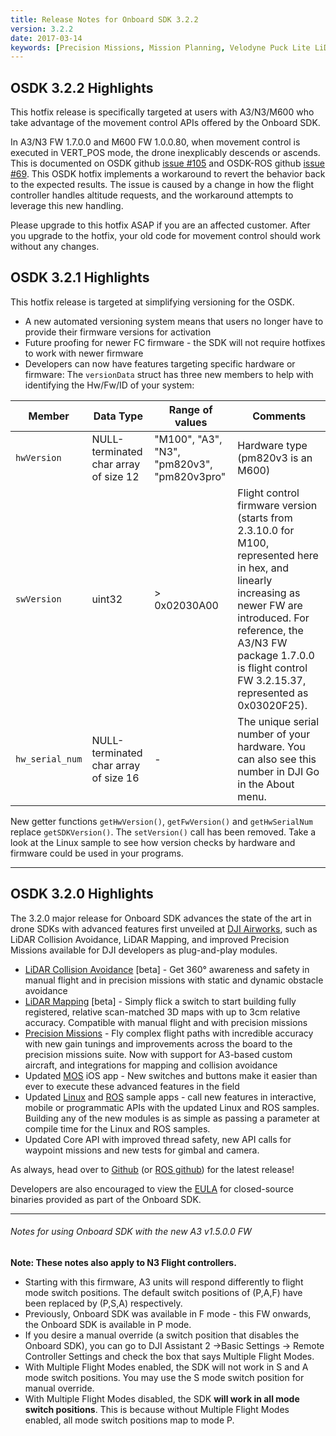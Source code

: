 ```yaml
---
title: Release Notes for Onboard SDK 3.2.2
version: 3.2.2
date: 2017-03-14
keywords: [Precision Missions, Mission Planning, Velodyne Puck Lite LiDAR, Collision Avoidance, LiDAR, 3.2, Mapping, Point Clouds]
---
```


## OSDK 3.2.2 Highlights

This hotfix release is specifically targeted at users with A3/N3/M600 who take advantage of the movement control APIs offered by the Onboard SDK.

In A3/N3 FW 1.7.0.0 and M600 FW 1.0.0.80, when movement control is executed in VERT_POS mode, the drone inexplicably descends or ascends. This is documented on OSDK github [issue #105](https://github.com/dji-sdk/Onboard-SDK/issues/105) and OSDK-ROS github [issue #69](https://github.com/dji-sdk/Onboard-SDK-ROS/issues/69). This OSDK hotfix implements a workaround to revert the behavior back to the expected results. The issue is caused by a change in how the flight controller handles altitude requests, and the workaround attempts to leverage this new handling.

Please upgrade to this hotfix ASAP if you are an affected customer. After you upgrade to the hotfix, your old code for movement control should work without any changes.

## OSDK 3.2.1 Highlights

This hotfix release is targeted at simplifying versioning for the OSDK.

* A new automated versioning system means that users no longer have to provide their firmware versions for activation
* Future proofing for newer FC firmware - the SDK will not require hotfixes to work with newer firmware
* Developers can now have features targeting specific hardware or firmware: The `versionData` struct has three new members to help with identifying the Hw/Fw/ID of your system:

| Member                    | Data Type                             | Range of values                             | Comments                                                                                                                                                                                                                                               |
|---------------------------|---------------------------------------|---------------------------------------------|--------------------------------------------------------------------------------------------------------------------------------------------------------------------------------------------------------------------------------------------------------|
| `hwVersion`     | NULL-terminated char array of size 12 | "M100", "A3", "N3", "pm820v3", "pm820v3pro" | Hardware type (pm820v3 is an M600)                                                                                                                                                                                                                     |
| `swVersion`     | uint32                                | > 0x02030A00                                | Flight control firmware version (starts from 2.3.10.0 for M100, represented here in hex, and linearly increasing as newer FW are introduced. For reference, the A3/N3 FW package 1.7.0.0 is flight control FW 3.2.15.37, represented as 0x03020F25).   |
| `hw_serial_num` | NULL-terminated char array of size 16 | -                                           | The unique serial number of your hardware. You can also see this number in DJI Go in the About menu.                                                                                                                                                   |

New getter functions `getHwVersion()`, `getFwVersion()` and `getHwSerialNum` replace `getSDKVersion()`. The `setVersion()` call has been removed.
Take a look at the Linux sample to see how version checks by hardware and firmware could be used in your programs.

---
## OSDK 3.2.0 Highlights

The 3.2.0 major release for Onboard SDK advances the state of the art in drone SDKs with advanced features first unveiled at [DJI Airworks](www.dji.com/newsroom/news/dji-enterprise-launches-airworks-conference), such as LiDAR Collision Avoidance, LiDAR Mapping, and improved Precision Missions available for DJI developers as plug-and-play modules. 

* [LiDAR Collision Avoidance](../modules/collision-avoidance/collision-avoidance.html) [beta] - Get 360&deg; awareness and safety in manual flight and in precision missions with static and dynamic obstacle avoidance
* [LiDAR Mapping](../modules/lidarmapping/lidar-mapping.html) [beta] - Simply flick a switch to start building fully registered, relative scan-matched 3D maps with up to 3cm relative accuracy. Compatible with manual flight and with precision missions
* [Precision Missions](../modules/missionplan/README.html) - Fly complex flight paths with incredible accuracy with new gain tunings and improvements across the board to the precision missions suite. Now with support for A3-based custom aircraft, and integrations for mapping and collision avoidance
* Updated [MOS](../github-platform-docs/MobileOnboardSDK/Mobile-OSDK.html) iOS app - New switches and buttons make it easier than ever to execute these advanced features in the field
* Updated [Linux](../github-platform-docs/Linux/README.html) and [ROS](../github-platform-docs/ROS/README.html) sample apps - call new features in interactive, mobile or programmatic APIs with the updated Linux and ROS samples. Building any of the new modules is as simple as passing a parameter at compile time for the Linux and ROS samples.
* Updated Core API with improved thread safety, new API calls for waypoint missions and new tests for gimbal and camera.

As always, head over to [Github](https://github.com/dji-sdk/Onboard-SDK) (or [ROS github](https://github.com/dji-sdk/Onboard-SDK-ROS)) for the latest release!

Developers are also encouraged to view the [EULA](http://developer.dji.com/policies/eula/) for closed-source binaries provided as part of the Onboard SDK.

---

###### Notes for using Onboard SDK with the new A3 v1.5.0.0 FW

**Note: These notes also apply to N3 Flight controllers.**
* Starting with this firmware, A3 units will respond differently to flight mode switch positions. The default switch positions of (P,A,F) have been replaced by (P,S,A) respectively.  
* Previously, Onboard SDK was available in F mode - this FW onwards, the Onboard SDK is available in P mode.
* If you desire a manual override (a switch position that disables the Onboard SDK), you can go to DJI Assistant 2 ->Basic Settings -> Remote Controller Settings and check the box that says Multiple Flight Modes.
* With Multiple Flight Modes enabled, the SDK will not work in S and A mode switch positions. You may use the S mode switch position for manual override.
* With Multiple Flight Modes disabled, the SDK **will work in all mode switch positions**. This is because without Multiple Flight Modes enabled, all mode switch positions map to mode P.